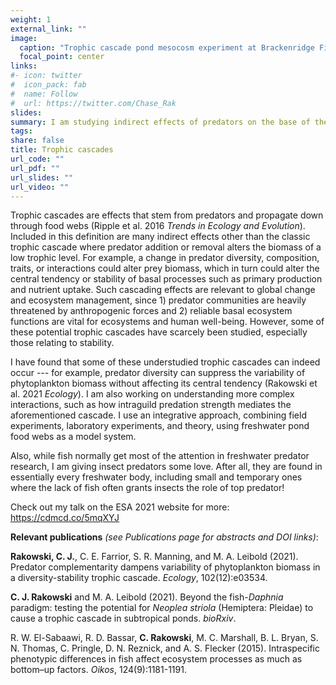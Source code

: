 ```yaml
---
weight: 1
external_link: ""
image:
  caption: "Trophic cascade pond mesocosm experiment at Brackenridge Field Lab. Photo by C. Rakowski (2017)"
  focal_point: center
links:
#- icon: twitter
#  icon_pack: fab
#  name: Follow
#  url: https://twitter.com/Chase_Rak
slides: 
summary: I am studying indirect effects of predators on the base of the food web using "miniature pond" experiments and theoretical models. Besides classic trophic cascades, I am investigating the effects of predator diversity and intraguild predation strength (essentially, how much predators eat each other) on both the central tendency and the stability of basal ecosystem properties like phytoplankton biomass.
tags:
share: false
title: Trophic cascades
url_code: ""
url_pdf: ""
url_slides: ""
url_video: ""
---
```


Trophic cascades are effects that stem from predators and propagate down through food webs (Ripple et al. 2016 *Trends in Ecology and Evolution*). Included in this definition are many indirect effects other than the classic trophic cascade where predator addition or removal alters the biomass of a low trophic level. For example, a change in predator diversity, composition, traits, or interactions could alter prey biomass, which in turn could alter the central tendency or stability of basal processes such as primary production and nutrient uptake. Such cascading effects are relevant to global change and ecosystem management, since 1) predator communities are heavily threatened by anthropogenic forces and 2) reliable basal ecosystem functions are vital for ecosystems and human well-being. However, some of these potential trophic cascades have scarcely been studied, especially those relating to stability.

I have found that some of these understudied trophic cascades can indeed occur --- for example, predator diversity can suppress the variability of phytoplankton biomass without affecting its central tendency (Rakowski et al. 2021 *Ecology*). I am also working on understanding more complex interactions, such as how intraguild predation strength mediates the aforementioned cascade. I use an integrative approach, combining field experiments, laboratory experiments, and theory, using freshwater pond food webs as a model system. 

Also, while fish normally get most of the attention in freshwater predator research, I am giving insect predators some love. After all, they are found in essentially every freshwater body, including small and temporary ones where the lack of fish often grants insects the role of top predator!

Check out my talk on the ESA 2021 website for more: https://cdmcd.co/5mqXYJ

**Relevant publications**
*(see Publications page for abstracts and DOI links)*:

**Rakowski, C. J.**, C. E. Farrior, S. R. Manning, and M. A. Leibold (2021). Predator complementarity dampens variability of phytoplankton biomass in a diversity-stability trophic cascade. *Ecology*, 102(12):e03534.

**C. J. Rakowski** and M. A. Leibold (2021). Beyond the fish-*Daphnia* paradigm: testing the potential for *Neoplea striola* (Hemiptera: Pleidae) to cause a trophic cascade in subtropical ponds. *bioRxiv*. 

R. W. El-Sabaawi, R. D. Bassar, **C. Rakowski**, M. C. Marshall, B. L. Bryan, S. N. Thomas, C. Pringle, D. N. Reznick, and A. S. Flecker (2015). Intraspecific phenotypic differences in fish affect ecosystem processes as much as bottom–up factors. *Oikos*, 124(9):1181-1191. 

